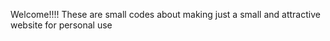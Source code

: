 Welcome!!!!
These are small codes about making just a small and attractive website for personal use
